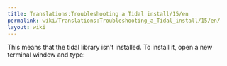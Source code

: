 ```yaml
---
title: Translations:Troubleshooting a Tidal install/15/en
permalink: wiki/Translations:Troubleshooting_a_Tidal_install/15/en/
layout: wiki
---
```


This means that the tidal library isn't installed. To install it, open a
new terminal window and type:
